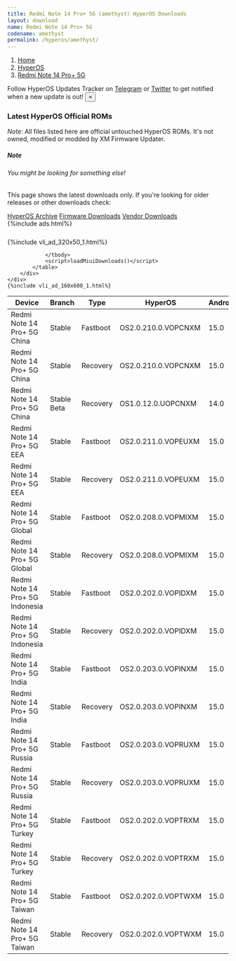 ```yaml
---
title: Redmi Note 14 Pro+ 5G (amethyst) HyperOS Downloads
layout: download
name: Redmi Note 14 Pro+ 5G
codename: amethyst
permalink: /hyperos/amethyst/
---
```

<nav aria-label="breadcrumb">
    <ol class="breadcrumb">
        <li class="breadcrumb-item"><a href="/">Home</a></li>
        <li class="breadcrumb-item"><a href="/hyperos/">HyperOS</a></li>
        <li class="breadcrumb-item active" aria-current="page"><a href="/hyperos/amethyst/">Redmi Note 14 Pro+ 5G</a></li>
    </ol>
</nav>
<div class="alert alert-primary alert-dismissible fade show" role="alert">
    Follow HyperOS Updates Tracker on <a href="https://t.me/MIUIUpdatesTracker" class="alert-link">Telegram</a>
     or <a href="https://twitter.com/MiFwUpdater" class="alert-link">Twitter</a> to get notified when a new update is out!
    <button type="button" class="close" data-dismiss="alert" aria-label="Close">
        <span aria-hidden="true">&times;</span>
    </button>
</div>

### Latest HyperOS Official ROMs
*Note*: All files listed here are official untouched HyperOS ROMs. It's not owned, modified or modded by XM Firmware Updater.
<div class="card">
  <div class="card-body">
    <h5 class="card-title">Note</h5>
    <h6 class="card-subtitle mb-2 text-muted">You might be looking for something else!</h6>
    <p class="card-text">This page shows the latest downloads only.
     If you're looking for older releases or other downloads check:</p>
    <a href="/archive/hyperos/amethyst/" class="card-link">HyperOS Archive</a>
    <a href="/firmware/amethyst/" class="card-link">Firmware Downloads</a>
    <a href="/vendor/amethyst/" class="card-link">Vendor Downloads</a>
  </div>
</div>
{%include ads.html%}
<div class="row justify-content-center">
    <div class="col-10">
        <div class="table-responsive-md" style="margin-top: 25px;">
            {%include vli_ad_320x50_1.html%}
            <table id="miui" class="display dt-responsive nowrap compact table table-striped table-hover table-sm">
                <thead class="thead-dark">
                    <tr>
                        <th data-ref="device">Device</th>
                        <th data-ref="branch">Branch</th>
                        <th data-ref="type">Type</th>
                        <th data-ref="miui">HyperOS</th>
                        <th data-ref="android">Android</th>
                        <th data-ref="size">Size</th>
                        <th data-ref="size">Date</th>
                        <th data-ref="link">Link</th>
                    </tr>
                </thead>
                <tbody>
                <tr><td>Redmi Note 14 Pro+ 5G China</td><td>Stable</td><td>Fastboot</td><td>OS2.0.210.0.VOPCNXM</td><td>15.0</td><td>8.3 GB</td><td>2025-09-17</td><td><a href="/hyperos/amethyst/stable/OS2.0.210.0.VOPCNXM/">Download</a></td></tr>
<tr><td>Redmi Note 14 Pro+ 5G China</td><td>Stable</td><td>Recovery</td><td>OS2.0.210.0.VOPCNXM</td><td>15.0</td><td>6.3 GB</td><td>2025-10-15</td><td><a href="/hyperos/amethyst/stable/OS2.0.210.0.VOPCNXM/">Download</a></td></tr>
<tr><td>Redmi Note 14 Pro+ 5G China</td><td>Stable Beta</td><td>Recovery</td><td>OS1.0.12.0.UOPCNXM</td><td>14.0</td><td>6.0 GB</td><td>2024-09-26</td><td><a href="/hyperos/amethyst/stable beta/OS1.0.12.0.UOPCNXM/">Download</a></td></tr>
<tr><td>Redmi Note 14 Pro+ 5G EEA</td><td>Stable</td><td>Fastboot</td><td>OS2.0.211.0.VOPEUXM</td><td>15.0</td><td>8.1 GB</td><td>2025-10-15</td><td><a href="/hyperos/amethyst/stable/OS2.0.211.0.VOPEUXM/">Download</a></td></tr>
<tr><td>Redmi Note 14 Pro+ 5G EEA</td><td>Stable</td><td>Recovery</td><td>OS2.0.211.0.VOPEUXM</td><td>15.0</td><td>5.7 GB</td><td>2025-10-16</td><td><a href="/hyperos/amethyst/stable/OS2.0.211.0.VOPEUXM/">Download</a></td></tr>
<tr><td>Redmi Note 14 Pro+ 5G Global</td><td>Stable</td><td>Fastboot</td><td>OS2.0.208.0.VOPMIXM</td><td>15.0</td><td>8.9 GB</td><td>2025-10-15</td><td><a href="/hyperos/amethyst/stable/OS2.0.208.0.VOPMIXM/">Download</a></td></tr>
<tr><td>Redmi Note 14 Pro+ 5G Global</td><td>Stable</td><td>Recovery</td><td>OS2.0.208.0.VOPMIXM</td><td>15.0</td><td>5.7 GB</td><td>2025-10-16</td><td><a href="/hyperos/amethyst/stable/OS2.0.208.0.VOPMIXM/">Download</a></td></tr>
<tr><td>Redmi Note 14 Pro+ 5G Indonesia</td><td>Stable</td><td>Fastboot</td><td>OS2.0.202.0.VOPIDXM</td><td>15.0</td><td>8.2 GB</td><td>2025-10-16</td><td><a href="/hyperos/amethyst/stable/OS2.0.202.0.VOPIDXM/">Download</a></td></tr>
<tr><td>Redmi Note 14 Pro+ 5G Indonesia</td><td>Stable</td><td>Recovery</td><td>OS2.0.202.0.VOPIDXM</td><td>15.0</td><td>5.6 GB</td><td>2025-10-23</td><td><a href="/hyperos/amethyst/stable/OS2.0.202.0.VOPIDXM/">Download</a></td></tr>
<tr><td>Redmi Note 14 Pro+ 5G India</td><td>Stable</td><td>Fastboot</td><td>OS2.0.203.0.VOPINXM</td><td>15.0</td><td>7.3 GB</td><td>2025-08-14</td><td><a href="/hyperos/amethyst/stable/OS2.0.203.0.VOPINXM/">Download</a></td></tr>
<tr><td>Redmi Note 14 Pro+ 5G India</td><td>Stable</td><td>Recovery</td><td>OS2.0.203.0.VOPINXM</td><td>15.0</td><td>5.4 GB</td><td>2025-08-21</td><td><a href="/hyperos/amethyst/stable/OS2.0.203.0.VOPINXM/">Download</a></td></tr>
<tr><td>Redmi Note 14 Pro+ 5G Russia</td><td>Stable</td><td>Fastboot</td><td>OS2.0.203.0.VOPRUXM</td><td>15.0</td><td>8.8 GB</td><td>2025-10-17</td><td><a href="/hyperos/amethyst/stable/OS2.0.203.0.VOPRUXM/">Download</a></td></tr>
<tr><td>Redmi Note 14 Pro+ 5G Russia</td><td>Stable</td><td>Recovery</td><td>OS2.0.203.0.VOPRUXM</td><td>15.0</td><td>5.6 GB</td><td>2025-10-27</td><td><a href="/hyperos/amethyst/stable/OS2.0.203.0.VOPRUXM/">Download</a></td></tr>
<tr><td>Redmi Note 14 Pro+ 5G Turkey</td><td>Stable</td><td>Fastboot</td><td>OS2.0.202.0.VOPTRXM</td><td>15.0</td><td>7.6 GB</td><td>2025-10-16</td><td><a href="/hyperos/amethyst/stable/OS2.0.202.0.VOPTRXM/">Download</a></td></tr>
<tr><td>Redmi Note 14 Pro+ 5G Turkey</td><td>Stable</td><td>Recovery</td><td>OS2.0.202.0.VOPTRXM</td><td>15.0</td><td>5.6 GB</td><td>2025-10-27</td><td><a href="/hyperos/amethyst/stable/OS2.0.202.0.VOPTRXM/">Download</a></td></tr>
<tr><td>Redmi Note 14 Pro+ 5G Taiwan</td><td>Stable</td><td>Fastboot</td><td>OS2.0.202.0.VOPTWXM</td><td>15.0</td><td>6.6 GB</td><td>2025-10-16</td><td><a href="/hyperos/amethyst/stable/OS2.0.202.0.VOPTWXM/">Download</a></td></tr>
<tr><td>Redmi Note 14 Pro+ 5G Taiwan</td><td>Stable</td><td>Recovery</td><td>OS2.0.202.0.VOPTWXM</td><td>15.0</td><td>5.5 GB</td><td>2025-10-23</td><td><a href="/hyperos/amethyst/stable/OS2.0.202.0.VOPTWXM/">Download</a></td></tr>

                </tbody>
                <script>loadMiuiDownloads()</script>
            </table>
        </div>
    </div>
    {%include vli_ad_160x600_1.html%}
</div>

